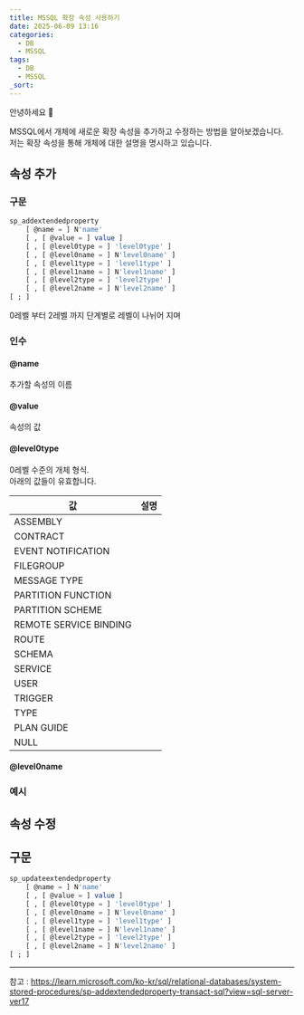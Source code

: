 ```yaml
---
title: MSSQL 확장 속성 사용하기
date: 2025-06-09 13:16
categories:
  - DB
  - MSSQL
tags:
  - DB
  - MSSQL
_sort:
---
```

안녕하세요 🐸  

MSSQL에서 개체에 새로운 확장 속성을 추가하고 수정하는 방법을 알아보겠습니다.  
저는 확장 속성을 통해 개체에 대한 설명을 명시하고 있습니다.  

## 속성 추가 

### 구문
```SQL
sp_addextendedproperty
    [ @name = ] N'name'
    [ , [ @value = ] value ]
    [ , [ @level0type = ] 'level0type' ]
    [ , [ @level0name = ] N'level0name' ]
    [ , [ @level1type = ] 'level1type' ]
    [ , [ @level1name = ] N'level1name' ]
    [ , [ @level2type = ] 'level2type' ]
    [ , [ @level2name = ] N'level2name' ]
[ ; ]
```

0레벨 부터 2레벨 까지 단계별로 레벨이 나뉘어 지며 

### 인수
#### @name
추가할 속성의 이름

#### @value
속성의 값

#### @level0type
0레벨 수준의 개체 형식.  
아래의 값들이 유효합니다.

| 값                      | 설명  |
| ---------------------- | --- |
| ASSEMBLY               |     |
| CONTRACT               |     |
| EVENT NOTIFICATION     |     |
| FILEGROUP              |     |
| MESSAGE TYPE           |     |
| PARTITION FUNCTION     |     |
| PARTITION SCHEME       |     |
| REMOTE SERVICE BINDING |     |
| ROUTE                  |     |
| SCHEMA                 |     |
| SERVICE                |     |
| USER                   |     |
| TRIGGER                |     |
| TYPE                   |     |
| PLAN GUIDE             |     |
| NULL                   |     |
 
#### @level0name
 

### 예시


## 속성 수정

## 구문
```SQL
sp_updateextendedproperty
    [ @name = ] N'name'
    [ , [ @value = ] value ]
    [ , [ @level0type = ] 'level0type' ]
    [ , [ @level0name = ] N'level0name' ]
    [ , [ @level1type = ] 'level1type' ]
    [ , [ @level1name = ] N'level1name' ]
    [ , [ @level2type = ] 'level2type' ]
    [ , [ @level2name = ] N'level2name' ]
[ ; ]
```



---
참고 : <https://learn.microsoft.com/ko-kr/sql/relational-databases/system-stored-procedures/sp-addextendedproperty-transact-sql?view=sql-server-ver17>